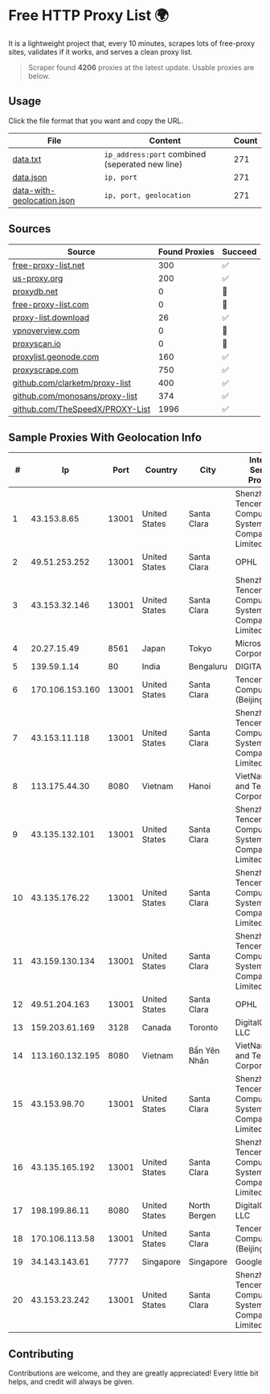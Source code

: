 
# Free HTTP Proxy List 🌍

It is a lightweight project that, every 10 minutes, scrapes lots of free-proxy sites, validates if it works, and serves a clean proxy list.


> Scraper found **4206** proxies at the latest update. Usable proxies are below.

## Usage

Click the file format that you want and copy the URL.


|File|Content|Count|
|----|-------|-----|
|[data.txt](https://raw.githubusercontent.com/themiralay/Proxy-List-World/master/data.txt)|`ip_address:port` combined (seperated new line)|271|
|[data.json](https://raw.githubusercontent.com/themiralay/Proxy-List-World/master/data.json)|`ip, port`|271|
|[data-with-geolocation.json](https://raw.githubusercontent.com/themiralay/Proxy-List-World/master/data-with-geolocation.json)|`ip, port, geolocation`|271|

## Sources

|Source|Found Proxies|Succeed|
|------|-------------|-------|
|[free-proxy-list.net](https://free-proxy-list.net)|300|✅|
|[us-proxy.org](https://www.us-proxy.org)|200|✅|
|[proxydb.net](http://proxydb.net)|0|🚫|
|[free-proxy-list.com](https://free-proxy-list.com/?page=&port=&type%5B%5D=http&type%5B%5D=https&up_time=0&search=Search)|0|🚫|
|[proxy-list.download](https://www.proxy-list.download/HTTP)|26|✅|
|[vpnoverview.com](https://vpnoverview.com/privacy/anonymous-browsing/free-proxy-servers)|0|🚫|
|[proxyscan.io](https://www.proxyscan.io)|0|🚫|
|[proxylist.geonode.com](https://proxylist.geonode.com/api/proxy-list?limit=300&page=1&sort_by=lastChecked&sort_type=desc&protocols=http,https)|160|✅|
|[proxyscrape.com](https://api.proxyscrape.com/v2/?request=displayproxies&protocol=http&timeout=10000&country=all&ssl=all&anonymity=all)|750|✅|
|[github.com/clarketm/proxy-list](https://raw.githubusercontent.com/clarketm/proxy-list/master/proxy-list-raw.txt)|400|✅|
|[github.com/monosans/proxy-list](https://raw.githubusercontent.com/monosans/proxy-list/main/proxies/http.txt)|374|✅|
|[github.com/TheSpeedX/PROXY-List](https://raw.githubusercontent.com/TheSpeedX/PROXY-List/master/http.txt)|1996|✅|


## Sample Proxies With Geolocation Info

|#|Ip|Port|Country|City|Internet Service Provider|
|-|--|----|-------|----|-------------------------|
|1|43.153.8.65|13001|United States|Santa Clara|Shenzhen Tencent Computer Systems Company Limited|
|2|49.51.253.252|13001|United States|Santa Clara|OPHL|
|3|43.153.32.146|13001|United States|Santa Clara|Shenzhen Tencent Computer Systems Company Limited|
|4|20.27.15.49|8561|Japan|Tokyo|Microsoft Corporation|
|5|139.59.1.14|80|India|Bengaluru|DIGITALOCEAN|
|6|170.106.153.160|13001|United States|Santa Clara|Tencent Cloud Computing (Beijing) Co|
|7|43.153.11.118|13001|United States|Santa Clara|Shenzhen Tencent Computer Systems Company Limited|
|8|113.175.44.30|8080|Vietnam|Hanoi|VietNam Post and Telecom Corporation|
|9|43.135.132.101|13001|United States|Santa Clara|Shenzhen Tencent Computer Systems Company Limited|
|10|43.135.176.22|13001|United States|Santa Clara|Shenzhen Tencent Computer Systems Company Limited|
|11|43.159.130.134|13001|United States|Santa Clara|Shenzhen Tencent Computer Systems Company Limited|
|12|49.51.204.163|13001|United States|Santa Clara|OPHL|
|13|159.203.61.169|3128|Canada|Toronto|DigitalOcean, LLC|
|14|113.160.132.195|8080|Vietnam|Bẩn Yên Nhân|VietNam Post and Telecom Corporation|
|15|43.153.98.70|13001|United States|Santa Clara|Shenzhen Tencent Computer Systems Company Limited|
|16|43.135.165.192|13001|United States|Santa Clara|Shenzhen Tencent Computer Systems Company Limited|
|17|198.199.86.11|8080|United States|North Bergen|DigitalOcean, LLC|
|18|170.106.113.58|13001|United States|Santa Clara|Tencent Cloud Computing (Beijing) Co|
|19|34.143.143.61|7777|Singapore|Singapore|Google LLC|
|20|43.153.23.242|13001|United States|Santa Clara|Shenzhen Tencent Computer Systems Company Limited|



## Contributing

Contributions are welcome, and they are greatly appreciated! Every
little bit helps, and credit will always be given.

